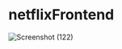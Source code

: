 # netflixFrontend

![Screenshot (122)](https://user-images.githubusercontent.com/60978696/177207682-4cc9c9a5-1e7e-4de0-a2a4-406bd49f1cab.png)
